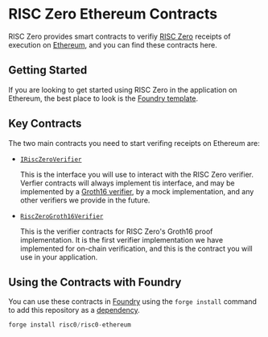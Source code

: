 # RISC Zero Ethereum Contracts

RISC Zero provides smart contracts to verifiy [RISC Zero] receipts of execution on [Ethereum], and you can find these contracts here.

## Getting Started

If you are looking to get started using RISC Zero in the application on Ethereum, the best place to look is the [Foundry template][template].

## Key Contracts

The two main contracts you need to start verifing receipts on Ethereum are:

* [`IRiscZeroVerifier`]

  This is the interface you will use to interact with the RISC Zero verifier.
  Verfier contracts will always implement tis interface, and may be implemented by a [Groth16 verifier][`RiscZeroGroth16Verifier`], by a mock implementation, and any other verifiers we provide in the future.
* [`RiscZeroGroth16Verifier`]

  This is the verifier contracts for RISC Zero's Groth16 proof implementation. It is the first verifier implementation we have implemented for on-chain verification, and this is the contract you will use in your application.

## Using the Contracts with Foundry

You can use these contracts in [Foundry] using the `forge install` command to add this repository as a [dependency][foundry-dependencies].

```rust
forge install risc0/risc0-ethereum
```

[RISC Zero]: https://github.com/risc0/risc0
[Ethereum]: https://ethereum.org/
[template]: https://github.com/risc0/bonsai-foundry-template
[Foundry]: https://book.getfoundry.sh/
[foundry-dependencies]: https://book.getfoundry.sh/projects/dependencies
[`IRiscZeroVerifier`]: ./src/IRiscZeroVerifier.sol
[`RiscZeroGroth16Verifier`]: ./src/groth16/Groth16Verifier.sol
